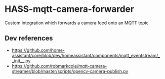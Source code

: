 # HASS-mqtt-camera-forwarder
Custom integration which forwards a camera feed onto an MQTT topic

## Dev references
- https://github.com/home-assistant/core/blob/dev/homeassistant/components/mqtt_eventstream/__init__.py
- https://github.com/robmarkcole/mqtt-camera-streamer/blob/master/scripts/opencv-camera-publish.py
